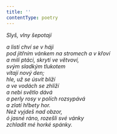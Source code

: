 ```yaml
---
title: ''
contentType: poetry
---
```


<section>

_Slyš, vlny šepotají_

_a listí chví se v háji  
pod jitřním vánkem na stromech a v křoví  
a milí ptáci, skrytí ve větvoví,  
svým sladkým tlukotem  
vítají nový den;  
hle, už se úsvit blíží  
a ve vodách se zhlíží  
a nebi světlo dává  
a perly rosy v polích rozsypává  
a zlatí hřbety hor.  
Než vyjdeš nad obzor,  
ó jasné ráno, rozešli své vánky  
zchladit mé horké spánky._

</section>
